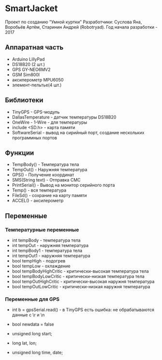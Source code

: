 # SmartJacket
Проект по созданию "Умной куртки"
Разработчики: Суслова Яна, Воробьёв Артём, Старинин Андрей (Robotryad).
Год начала разработки - 2017

## Аппаратная часть
+ Arduino LillyPad
+ DS18B20 (2 шт.)
+ GPS GY-NEO6MV2
+ GSM Sim800l
+ аксилерометр MPU6050
+ элемент-пельтье(4 шт.)


## Библиотеки
+ TinyGPS - GPS-модуль
+ DallasTemperature - датчик температуры DS18B20
+ OneWire - 1-Wire - для температуры
+ include <SD.h> - карта памяти
+ SoftwareSerial - вывод на сирийный порт, создание нескольких программных портов


## Функции
+ TempBody() - Температура тела
+ TempOut() - Наружняя температура
+ GPS() - Получение координат
+ SMS(String text) - Отправка СМС
+ PrintSerial() - Вывод на монитор серийного порта
+ Temp() - вся температура
+ FileSd() - сохрание на карту памяти
+ ACCEL() - аксилерометр

## Переменные
### Температурные переменные
* int tempBody - температура тела
* int tempOut - наружняя температура
* int tempBody1 - температура тела
* int tempOut1 - наружняя температура
* bool tempHigh - подогрев
* bool tempLow - охлаждение
* bool tempBodyHighCritic - критически-высокая температура тела 
* bool tempBodyLowCritic - критически-низкая температура тела
* bool tempOutHighCritic - критически-высокая наружня температура 
* bool tempOutLowCritic - критически-низкая наружня температура

### Переменные для GPS
* int b = gpsSerial.read() - в TinyGPS есть ошибка: не обрабатываются данные с \r и \n

* bool newdata = false
* unsigned long start;
* long lat, lon;
* unsigned long time, date;

